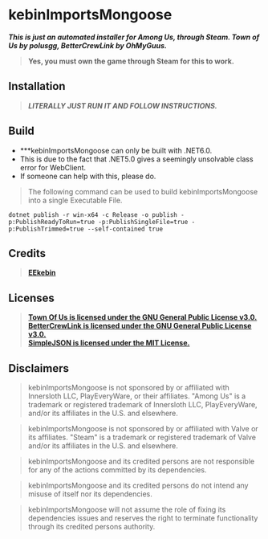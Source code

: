 # kebinImportsMongoose
***This is just an automated installer for Among Us, through Steam. Town of Us by polusgg, BetterCrewLink by OhMyGuus.***
> **Yes, you must own the game through Steam for this to work.**

## Installation

> ***LITERALLY JUST RUN IT AND FOLLOW INSTRUCTIONS.***

## Build

* ***kebinImportsMongoose can only be built with .NET6.0.  
* This is due to the fact that .NET5.0 gives a seemingly unsolvable class error for WebClient.  
* If someone can help with this, please do.  
> The following command can be used to build kebinImportsMongoose into a single Executable File.  
```dosbatch
dotnet publish -r win-x64 -c Release -o publish -p:PublishReadyToRun=true -p:PublishSingleFile=true -p:PublishTrimmed=true --self-contained true
```

## Credits
> **[EEkebin](https://github.com/EEkebin)**


## Licenses

> **[Town Of Us is licensed under the GNU General Public License v3.0.](https://github.com/polusgg/Town-Of-Us/blob/master/LICENSE)  
> [BetterCrewLink is licensed under the GNU General Public License v3.0.](https://github.com/OhMyGuus/BetterCrewLink/blob/nightly/LICENSE)  
> [SimpleJSON is licensed under the MIT License.](https://github.com/Bunny83/SimpleJSON/blob/master/LICENSE)**


## Disclaimers

> kebinImportsMongoose is not sponsored by or affiliated with Innersloth LLC, PlayEveryWare, or their affiliates. "Among Us" is a trademark or registered trademark of Innersloth LLC, PlayEveryWare, and/or its affiliates in the U.S. and elsewhere.  

> kebinImportsMongoose is not sponsored by or affiliated with Valve or its affiliates. "Steam" is a trademark or registered trademark of Valve and/or its affiliates in the U.S. and elsewhere.

> kebinImportsMongoose and its credited persons are not responsible for any of the actions committed by its dependencies.  

> kebinImportsMongoose and its credited persons do not intend any misuse of itself nor its dependencies.  

> kebinImportsMongoose will not assume the role of fixing its dependencies issues and reserves the right to terminate functionality through its credited persons authority.